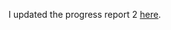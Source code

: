 I updated the progress report 2 [here](https://github.com/bennColl-cs4387/SinhaBinteBabul/blob/d9739ec524740a8087b43fa84391ff07b0f2ec45/homework/Week12/Progress%20Report%202%3A%20Solo%20Fix.md).
